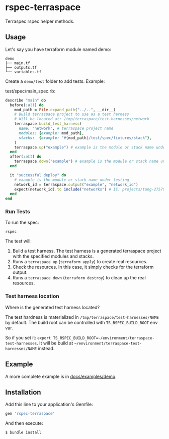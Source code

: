 # rspec-terraspace

Terraspec rspec helper methods.

## Usage

Let's say you have terraform module named demo:

    demo
    ├── main.tf
    ├── outputs.tf
    └── variables.tf

Create a `demo/test` folder to add tests. Example:

test/spec/main_spec.rb:

```ruby
describe "main" do
  before(:all) do
    mod_path = File.expand_path("../..", __dir__)
    # Build terraspace project to use as a test harness
    # Will be located at: /tmp/terraspace/test-harnesses/network
    terraspace.build_test_harness(
      name: "network", # terraspace project name
      modules: {example: mod_path},
      stacks:  {example: "#{mod_path}/test/spec/fixtures/stack"},
    )
    terraspace.up("example") # example is the module or stack name under testing
  end
  after(:all) do
    terraspace.down("example") # example is the module or stack name under testing
  end

  it "successful deploy" do
    # example is the module or stack name under testing
    network_id = terraspace.output("example", "network_id")
    expect(network_id).to include("networks") # IE: projects/tung-275700/global/networks/ladybug
  end
end
```

### Run Tests

To run the spec:

    rspec

The test will:

1. Build a test harness. The test harness is a generated terraspace project with the specified modules and stacks.
2. Runs a `terraspace up` (`terraform apply`) to create real resources.
3. Check the resources. In this case, it simply checks for the terraform output.
4. Runs a `terraspace down` (`terraform destroy`) to clean up the real resources.

### Test harness location

Where is the generated test harness located?

The test hardness is materialized in `/tmp/terraspace/test-harnesses/NAME` by default. The build root can be controlled with `TS_RSPEC_BUILD_ROOT` env var.

So if you set it: `export TS_RSPEC_BUILD_ROOT=~/environment/terraspace-test-harnesses`. It will be build at `~/environment/terraspace-test-harnesses/NAME` instead.

## Example

A more complete example is in [docs/examples/demo](docs/examples/demo).

## Installation

Add this line to your application's Gemfile:

```ruby
gem 'rspec-terraspace'
```

And then execute:

    $ bundle install

